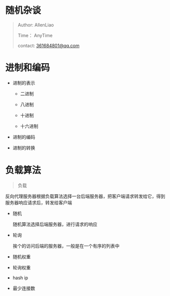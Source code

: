 # 随机杂谈
> Author:  AllenLiao
>
> Time：  AnyTime
>
> contact: 361684801@qq.com

# 进制和编码

+ 进制的表示

  + 二进制

  + 八进制 

  + 十进制

  + 十六进制

+ 进制的编码

+ 进制的转换



# 负载算法

> 负载

反向代理服务器根据负载算法选择一台后端服务器，把客户端请求转发给它，得到服务器响应请求后，转发给客户端

+ 随机

  随机算法选择后端服务器，进行请求的响应

+ 轮询

  挨个的访问后端的服务器，一般是在一个有序的列表中

+ 随机权重

+ 轮询权重

+ hash ip

+ 最少连接数





## 
